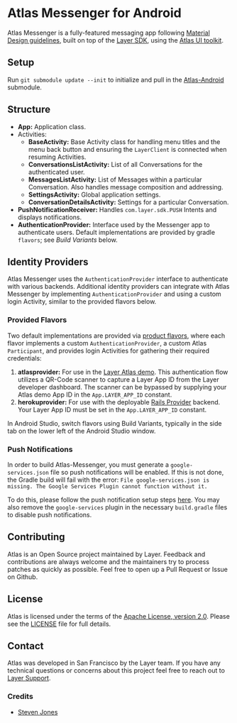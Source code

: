 # Atlas Messenger for Android

Atlas Messenger is a fully-featured messaging app following [Material Design guidelines](https://www.google.com/design/spec/material-design/introduction.html#introduction-goals), built on top of the [Layer SDK](https://layer.com/), using the [Atlas UI toolkit](https://github.com/layerhq/Atlas-Android).

## <a name="setup"></a>Setup

Run `git submodule update --init` to initialize and pull in the [Atlas-Android](https://github.com/layerhq/Atlas-Android) submodule.

## <a name="structure"></a>Structure

* **App:** Application class.
* Activities:
  * **BaseActivity:** Base Activity class for handling menu titles and the menu back button and ensuring the `LayerClient` is connected when resuming Activities.
  * **ConversationsListActivity:** List of all Conversations for the authenticated user.
  * **MessagesListActivity:** List of Messages within a particular Conversation.  Also handles message composition and addressing.
  * **SettingsActivity:** Global application settings.
  * **ConversationDetailsActivity:** Settings for a particular Conversation.
* **PushNotificationReceiver:** Handles `com.layer.sdk.PUSH` Intents and displays notifications.
* **AuthenticationProvider:** Interface used by the Messenger app to authenticate users.  Default implementations are provided by gradle `flavors`; see *Build Variants* below.

## <a name="identityproviders"></a>Identity Providers

Atlas Messenger uses the `AuthenticationProvider` interface to authenticate with various backends.  Additional identity providers can integrate with Atlas Messenger by implementing `AuthenticationProvider` and using a custom login Activity, similar to the provided flavors below.

### <a name="buildvariants"></a>Provided Flavors
Two default implementations are provided via [product flavors](http://developer.android.com/tools/building/configuring-gradle.html#workBuildVariants), where each flavor implements a custom `AuthenticationProvider`, a custom Atlas `Participant`, and provides login Activities for gathering their required credentials:  

1. **atlasprovider:** For use in the [Layer Atlas demo](https://getatlas.layer.com/android).  This authentication flow utilizes a QR-Code scanner to capture a Layer App ID from the Layer developer dashboard.  The scanner can be bypassed by supplying your Atlas demo App ID in the `App.LAYER_APP_ID` constant.
2. **herokuprovider:** For use with the deployable [Rails Provider](https://github.com/layerhq/layer-identity-provider) backend.  Your Layer App ID must be set in the `App.LAYER_APP_ID` constant.

In Android Studio, switch flavors using Build Variants, typically in the side tab on the lower left of the Android Studio window.

### <a name="pushnotifications"></a>Push Notifications

In order to build Atlas-Messenger, you must generate a `google-services.json` file so push notifications will be enabled. If this is not done, the Gradle build will fail with the error: `File google-services.json is missing. The Google Services Plugin cannot function without it.`

To do this, please follow the push notification setup steps [here](https://docs.layer.com/sdk/android/push). You may also remove the `google-services` plugin in the necessary `build.gradle` files to disable push notifications.

## <a name="contributing"></a>Contributing
Atlas is an Open Source project maintained by Layer. Feedback and contributions are always welcome and the maintainers try to process patches as quickly as possible. Feel free to open up a Pull Request or Issue on Github.

## <a name="license"></a>License

Atlas is licensed under the terms of the [Apache License, version 2.0](http://www.apache.org/licenses/LICENSE-2.0.html). Please see the [LICENSE](LICENSE) file for full details.

## <a name="contact"></a>Contact

Atlas was developed in San Francisco by the Layer team. If you have any technical questions or concerns about this project feel free to reach out to [Layer Support](mailto:support@layer.com).

### <a name="credits"></a>Credits

* [Steven Jones](https://github.com/sjones94549)
